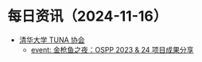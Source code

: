 ﻿# 每日资讯（2024-11-16）

- [清华大学 TUNA 协会](https://tuna.moe/feed.xml)
  - [event: 金枪鱼之夜：OSPP 2023 & 24 项目成果分享](https://tuna.moe/event/2024/ospp2024-result/)
